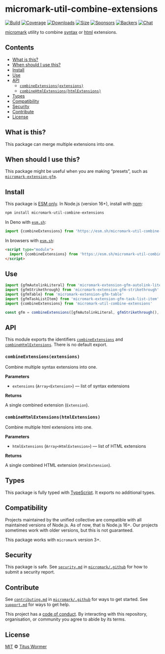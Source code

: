 # micromark-util-combine-extensions

[![Build](https://github.com/micromark/micromark/workflows/main/badge.svg)](https://github.com/micromark/micromark/actions) [![Coverage](https://img.shields.io/codecov/c/github/micromark/micromark.svg)](https://codecov.io/github/micromark/micromark) [![Downloads](https://img.shields.io/npm/dm/micromark-util-combine-extensions.svg)](https://www.npmjs.com/package/micromark-util-combine-extensions) [![Size](https://img.shields.io/badge/dynamic/json?label=minzipped%20size\&query=$.size.compressedSize\&url=https://deno.bundlejs.com/?q=micromark-util-combine-extensions)](https://bundlejs.com/?q=micromark-util-combine-extensions) [![Sponsors](https://opencollective.com/unified/sponsors/badge.svg)](https://opencollective.com/unified) [![Backers](https://opencollective.com/unified/backers/badge.svg)](https://opencollective.com/unified) [![Chat](https://img.shields.io/badge/chat-discussions-success.svg)](https://github.com/micromark/micromark/discussions)

[micromark](https://github.com/micromark/micromark) utility to combine [syntax](https://github.com/micromark/micromark#syntaxextension) or [html](https://github.com/micromark/micromark#htmlextension) extensions.

## Contents

* [What is this?](./#what-is-this)
* [When should I use this?](./#when-should-i-use-this)
* [Install](./#install)
* [Use](./#use)
* [API](./#api)
  * [`combineExtensions(extensions)`](./#combineextensionsextensions)
  * [`combineHtmlExtensions(htmlExtensions)`](./#combinehtmlextensionshtmlextensions)
* [Types](./#types)
* [Compatibility](./#compatibility)
* [Security](./#security)
* [Contribute](./#contribute)
* [License](./#license)

## What is this?

This package can merge multiple extensions into one.

## When should I use this?

This package might be useful when you are making “presets”, such as [`micromark-extension-gfm`](https://github.com/micromark/micromark-extension-gfm).

## Install

This package is [ESM only](https://gist.github.com/sindresorhus/a39789f98801d908bbc7ff3ecc99d99c). In Node.js (version 16+), install with [npm](https://docs.npmjs.com/cli/install):

```sh
npm install micromark-util-combine-extensions
```

In Deno with [`esm.sh`](https://esm.sh):

```js
import {combineExtensions} from 'https://esm.sh/micromark-util-combine-extensions@1'
```

In browsers with [`esm.sh`](https://esm.sh):

```html
<script type="module">
  import {combineExtensions} from 'https://esm.sh/micromark-util-combine-extensions@1?bundle'
</script>
```

## Use

```js
import {gfmAutolinkLiteral} from 'micromark-extension-gfm-autolink-literal'
import {gfmStrikethrough} from 'micromark-extension-gfm-strikethrough'
import {gfmTable} from 'micromark-extension-gfm-table'
import {gfmTaskListItem} from 'micromark-extension-gfm-task-list-item'
import {combineExtensions} from 'micromark-util-combine-extensions'

const gfm = combineExtensions([gfmAutolinkLiteral, gfmStrikethrough(), gfmTable, gfmTaskListItem])
```

## API

This module exports the identifiers [`combineExtensions`](./#combineextensionsextensions) and [`combineHtmlExtensions`](./#combinehtmlextensionshtmlextensions). There is no default export.

### `combineExtensions(extensions)`

Combine multiple syntax extensions into one.

**Parameters**

* `extensions` (`Array<Extension>`) — list of syntax extensions

**Returns**

A single combined extension (`Extension`).

### `combineHtmlExtensions(htmlExtensions)`

Combine multiple html extensions into one.

**Parameters**

* `htmlExtensions` (`Array<HtmlExtension>`) — list of HTML extensions

**Returns**

A single combined HTML extension (`HtmlExtension`).

## Types

This package is fully typed with [TypeScript](https://www.typescriptlang.org). It exports no additional types.

## Compatibility

Projects maintained by the unified collective are compatible with all maintained versions of Node.js. As of now, that is Node.js 16+. Our projects sometimes work with older versions, but this is not guaranteed.

This package works with `micromark` version 3+.

## Security

This package is safe. See [`security.md`](https://github.com/micromark/.github/blob/main/security.md) in [`micromark/.github`](https://github.com/micromark/.github) for how to submit a security report.

## Contribute

See [`contributing.md`](https://github.com/micromark/.github/blob/main/contributing.md) in [`micromark/.github`](https://github.com/micromark/.github) for ways to get started. See [`support.md`](https://github.com/micromark/.github/blob/main/support.md) for ways to get help.

This project has a [code of conduct](https://github.com/micromark/.github/blob/main/code-of-conduct.md). By interacting with this repository, organisation, or community you agree to abide by its terms.

## License

[MIT](https://github.com/micromark/micromark/blob/main/license) © [Titus Wormer](https://wooorm.com)
